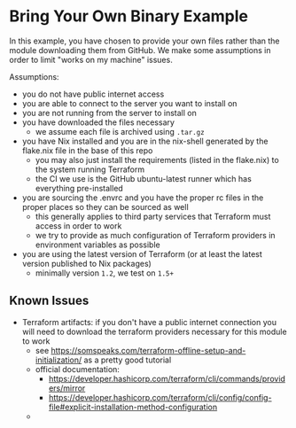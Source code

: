 # Bring Your Own Binary Example

In this example, you have chosen to provide your own files rather than the module downloading them from GitHub.
We make some assumptions in order to limit "works on my machine" issues.

Assumptions:

- you do not have public internet access
- you are able to connect to the server you want to install on
- you are not running from the server to install on
- you have downloaded the files necessary
  - we assume each file is archived using `.tar.gz`
- you have Nix installed and you are in the nix-shell generated by the flake.nix file in the base of this repo
  - you may also just install the requirements (listed in the flake.nix) to the system running Terraform
  - the CI we use is the GitHub ubuntu-latest runner which has everything pre-installed
- you are sourcing the .envrc and you have the proper rc files in the proper places so they can be sourced as well
  - this generally applies to third party services that Terraform must access in order to work
  - we try to provide as much configuration of Terraform providers in environment variables as possible
- you are using the latest version of Terraform (or at least the latest version published to Nix packages)
  - minimally version `1.2`, we test on `1.5+`

## Known Issues

* Terraform artifacts: if you don't have a public internet connection you will need to download the terraform providers necessary for this module to work
  * see https://somspeaks.com/terraform-offline-setup-and-initialization/ as a pretty good tutorial
  * official documentation:
    * https://developer.hashicorp.com/terraform/cli/commands/providers/mirror
    * https://developer.hashicorp.com/terraform/cli/config/config-file#explicit-installation-method-configuration
  *
